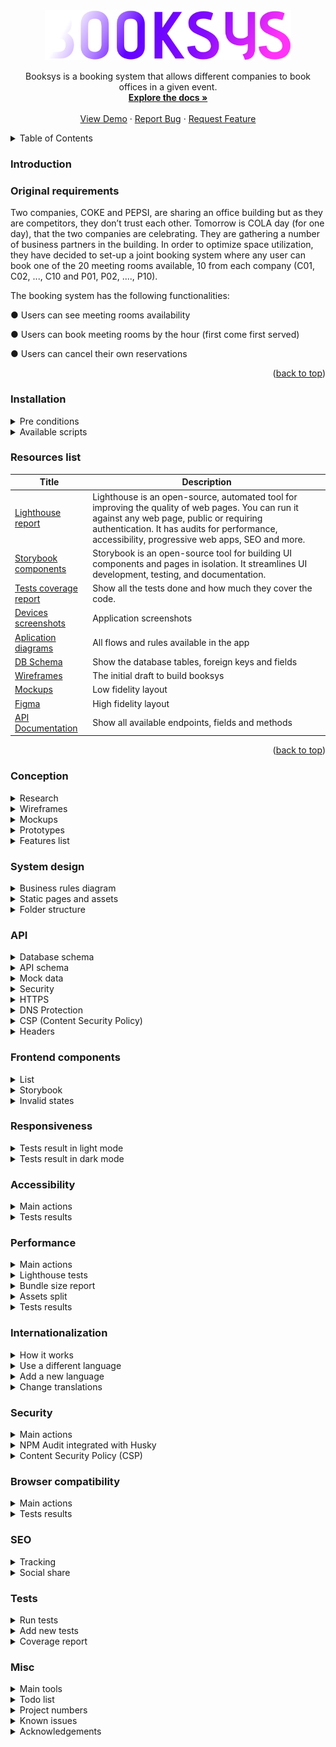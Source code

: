 <div align="center">
  <a href="https://rxluz.github.io/booksys">
    <img src="https://raw.githubusercontent.com/rxluz/booksys/feat-docs/public/logoSocial.svg" alt="Booksys logo" height="80">
  </a>
  <p align="center">
    Booksys is a booking system that allows different companies to book offices in a given event.
    <br />
    <a href="https://github.com/rxluz/booksys/blob/main/README.md"><strong>Explore the docs »</strong></a>
    <br />
    <br />
    <a href="https://rxluz.github.io/booksys/#/f76a49f4-73c4-44ce-8fa1-7242bd3d3cc6/">View Demo</a>
    ·
    <a href="https://github.com/rxluz/booksys/issues">Report Bug</a>
    ·
    <a href="https://github.com/rxluz/booksys/issues">Request Feature</a>
  </p>
</div>

<details>

<summary>Table of Contents</summary>
  <ol>
    <li>
      <a href="#introduction">Introduction</a>
    </li>
    <li>
      <a href="#original-requirements">Original requirements</a>
    </li>
    <li>
      <a href="#installation">Installation</a>
      <ul>
        <li>
          <a href="#installation-pre-conditions">Pre-conditions</a>
        </li>
        <li>
          <a href="#installation-available-scripts">Available scripts</a>
        </li>
      </ul>
    </li>
    <li>
      <a href="#resources-list">Resources list</a>
    </li>
    <li>
      <a href="#conception">Conception</a>
      <ul>
        <li>
          <a href="#conception-research">Research</a>
        </li>
        <li>
          <a href="#conception-wireframes">Wireframes</a>
        </li>
        <li>
          <a href="#conception-mockups">Mockups</a>
        </li>
        <li>
          <a href="#conception-prototypes">Prototypes</a>
        </li>
        <li>
          <a href="#conception-features-list">Features list</a>
        </li>
      </ul>
    </li>
    <li>
      <a href="#system-design">System design</a>
      <ul>
        <li>
          <a href="#system-design-business-rules-diagram">Business rules diagram</a>
        </li>
        <li>
          <a href="#system-design-static-pages-and-assets">Static pages and assets</a>
        </li>
        <li>
          <a href="#system-design-folder-structure">Folder structure</a>
        </li>
      </ul>
    </li>
    <li>
      <a href="#api">API</a>
      <ul>
        <li>
          <a href="#api-database-schema">Database schema</a>
        </li>
        <li>
          <a href="#api-schema">API schema</a>
        </li>
        <li>
          <a href="#api-mock-data">Mock data</a>
        </li>
        <li>
          <a href="#api-security">Security</a>
        </li>
        <li>
          <a href="#api-https">HTTPS</a>
        </li>
        <li>
          <a href="#api-dns-protection">DNS Protection</a>
        </li>
        <li>
          <a href="#api-csp">CSP (Content Security Policy)</a>
        </li>
        <li>
          <a href="#api-headers">Headers</a>
        </li>
      </ul>
    </li>
    <li>
      <a href="#components">Frontend components</a>
      <ul>
        <li>
          <a href="#components-list">List</a>
        </li>
        <li>
          <a href="#components-storybook">Storybook</a>
        </li>
        <li>
          <a href="#components-invalid-states">Invalid states</a>
          <ul>
            <li>
              <a href="#components-invalid-states">Empty/Invalid states</a>
            </li>
            <li>
              <a href="#components-invalid-states">No Javascript allowed</a>
            </li>
            <li>
              <a href="#components-invalid-states">404 pages</a>
            </li>
          </ul>
        </li>
      </ul>
    </li>
    <li>
      <a href="#responsiveness">Responsiveness</a>
      <ul>
        <li>
          <a href="#responsiveness-tests-result-in-light-mode">Tests result in light mode</a>
        </li>
        <li>
          <a href="#responsiveness-tests-result-in-dark-mode">Tests result in dark mode</a>
        </li>
      </ul>
    </li>
    <li>
      <a href="#accessibility">Accessibility</a>
      <ul>
        <li>
          <a href="#accessibility-main-actions">Main actions</a>
        </li>
        <li>
          <a href="#accessibility-tests-results">Tests results</a>
        </li>
      </ul>
    </li>
    <li>
      <a href="#performance">Performance</a>
      <ul>
        <li>
          <a href="#performance-main-actions">Main actions</a>
        </li>
        <li>
          <a href="#performance-lighthouse-tests">Lighthouse tests</a>
        </li>
        <li>
          <a href="#performance-bundle-size-report">Bundle size report</a>
        </li>
        <li>
          <a href="#performance-assets-split">Assets split</a>
        </li>
        <li>
          <a href="#performance-tests-results">Tests results</a>
        </li>
      </ul>
    </li>
    <li>
      <a href="#internationalization">Internationalization</a>
      <ul>
        <li>
          <a href="#internationalization-how-it-works">How it works</a>
        </li>
        <li>
          <a href="#internationalization-use-a-different-language">Use a different language</a>
        </li>
        <li>
          <a href="#internationalization-add-a-new-language">Add a new language</a>
        </li>
        <li>
          <a href="#internationalization-change-translations">Change translations</a>
        </li>
      </ul>
    </li>
    <li>
      <a href="#security">Security</a>
      <ul>
        <li>
          <a href="#security-main-actions">Main actions</a>
        </li>
        <li>
          <a href="#security-npm-audit-integrated-with-husky">NPM Audit integrated with Husky</a>
        </li>
        <li>
          <a href="#security-content-security-policy">Content Security Policy (CSP)</a>
        </li>
      </ul>
    </li>
    <li>
      <a href="#browser-compatibility">Browser compatibility</a>
      <ul>
        <li>
          <a href="#browser-compatibility-main-actions">Main actions</a>
        </li>
        <li>
          <a href="#browser-tests-results">Tests results</a>
        </li>
      </ul>
    </li>
    <li>
      <a href="#seo">SEO</a>
      <ul>
        <li>
          <a href="#seo-tracking">Tracking</a>
        </li>
        <li>
          <a href="#seo-social-share">Social share</a>
        </li>
      </ul>
    </li>
    <li>
      <a href="#ci-qa">CI / QA</a>
      <ul>
        <li>
          <a href="#ci-qa-eslint-with-airbnb-rules">ESLint with Airbnb rules</a>
        </li>
        <li>
          <a href="#ci-qa-prototypes">Prototypes (React)</a>
        </li>
        <li>
          <a href="#ci-qa-sentry-integration">Sentry integration</a>
        </li>
        <li>
          <a href="#ci-qa-flow-on-open-a-new-pr">Flow on open a new PR</a>
        </li>
        <li>
          <a href="#ci-qa-flow-on-merge-a-pr-with-the-main-branch">Flow on merge a PR with the main branch</a>
        </li>
      </ul>
    </li>
    <li>
      <a href="#tests">Tests</a>
      <ul>
        <li>
          <a href="#tests-run-tests">Run tests</a>
        </li>
        <li>
          <a href="#tests-add-new-tests">Add new tests</a>
        </li>
        <li>
          <a href="#tests-coverage-report">Coverage report</a>
        </li>
      </ul>
    </li>
    <li>
      <a href="#misc">Misc</a>
      <ul>
        <li>
          <a href="#misc-main-tools">Main tools</a>
        </li>
        <li>
          <a href="#misc-todo-list">Todo list</a>
        </li>
        <li>
          <a href="#misc-project-numbers">Project numbers</a>
        </li>
        <li>
          <a href="#misc-known-issues">Known issues</a>
        </li>
        <li>
          <a href="#misc-acknowledgements">Acknowledgements</a>
        </li>
      </ul>
    </li>
  </ol>
</details>

### <a name="introduction"></a> Introduction

### <a name="original-requirements"></a> Original requirements

Two companies, COKE and PEPSI, are sharing an office building but as they are competitors, they don’t trust each other. Tomorrow is COLA day (for one day), that the two companies are celebrating. They are gathering a number of business partners in the building. In order to optimize space utilization, they have decided to set-up a joint booking system where any user can book one of the 20 meeting rooms available, 10 from each company (C01, C02, ..., C10 and P01, P02, ...., P10).

The booking system has the following functionalities:

● Users can see meeting rooms availability

● Users can book meeting rooms by the hour (first come first served)

● Users can cancel their own reservations

<p align="right">(<a href="#top">back to top</a>)</p>

### <a name="installation"></a> Installation

<details>
<summary>
<a name="installation-pre-conditions"></a> Pre conditions
</summary>

<p align="right">(<a href="#top">back to top</a>)</p>
</details>

<details>
<summary>
<a name="installation-pre-conditions"></a> Available scripts
</summary>

| Command                              | Description                                                                                                                    |
| ------------------------------------ | ------------------------------------------------------------------------------------------------------------------------------ |
| `npm run client:start`               | Start the frontend application in watch mode                                                                                   |
| `npm run client:build`               | Generate the frontend assets in `build` folder                                                                                 |
| `npm run client:deploy`              | Deploy the application to GitHub Pages                                                                                         |
| `npm run client:test`                | Run the tests created after the last commit and watch for new tests                                                            |
| `npm run client:test:coverage`       | Run the tests and generate a coverage report in `coverage` folder                                                              |
| `npm run client:lighthouse`          | Generate a lighthouse report in `build/lighhouse` folder                                                                       |
| `npm run client:build-storybook`     | Generate the storybook assets in `build/storybook` folder                                                                      |
| `npm run client:bundle-analysis`     | Generate the bundle size report in `build` folder                                                                              |
| `npm run client:eject`               | Allows to customize the configuration under Create-React-App, please note that this is a one-way operation and can't be undone |
| `npm run client:translation:extract` | Extract from code all the translatable strings                                                                                 |
| `npm run client:translation:import`  | Import from .po files the translations                                                                                         |
| `npm run client:storybook`           | Run the storybook in watch mode                                                                                                |

<p align="right">(<a href="#top">back to top</a>)</p>
</details>

### <a name="resources-list"></a> Resources list

| Title                                                                                                    | Description                                                                                                                                                                                                                                     |
| -------------------------------------------------------------------------------------------------------- | ----------------------------------------------------------------------------------------------------------------------------------------------------------------------------------------------------------------------------------------------- |
| [Lighthouse report](https://rxluz.github.io/booksys/lighthouse/report.html)                              | Lighthouse is an open-source, automated tool for improving the quality of web pages. You can run it against any web page, public or requiring authentication. It has audits for performance, accessibility, progressive web apps, SEO and more. |
| [Storybook components](https://rxluz.github.io/booksys/storybook/?path=/story/components-button--button) | Storybook is an open-source tool for building UI components and pages in isolation. It streamlines UI development, testing, and documentation.                                                                                                  |
| [Tests coverage report](https://rxluz.github.io/booksys/coverage/lcov-report/index.html)                 | Show all the tests done and how much they cover the code.                                                                                                                                                                                       |
| [Devices screenshots](https://github.com/rxluz/booksys/tree/main/docs/devices-screenshots)               | Application screenshots                                                                                                                                                                                                                         |
| [Aplication diagrams](https://github.com/rxluz/booksys/blob/main/docs/applicationDiagrams.pdf)           | All flows and rules available in the app                                                                                                                                                                                                        |
| [DB Schema](https://github.com/rxluz/booksys/blob/main/docs/dbScheme.mwb)                                | Show the database tables, foreign keys and fields                                                                                                                                                                                               |
| [Wireframes](https://github.com/rxluz/booksys/blob/main/docs/wireframes/wireframes.pdf)                  | The initial draft to build booksys                                                                                                                                                                                                              |
| [Mockups](https://app.moqups.com/pSG0jJ9bhn/view/page/ad64222d5)                                         | Low fidelity layout                                                                                                                                                                                                                             |
| [Figma](https://www.figma.com/file/pFx6z24OMgktLQL64aKYjG/Booksys)                                       | High fidelity layout                                                                                                                                                                                                                            |
| [API Documentation](https://documenter.getpostman.com/view/1217791/UUy38mGk)                             | Show all available endpoints, fields and methods                                                                                                                                                                                                |

<p align="right">(<a href="#top">back to top</a>)</p>

### <a name="conception"></a> Conception

<details>
<summary>
<a name="conception-research"></a> Research
</summary>

<p align="right">(<a href="#top">back to top</a>)</p>
</details>

<details>
<summary>
<a name="conception-wireframes"></a> Wireframes
</summary>

<table>
  <tr>
    <td>
      <img src="https://github.com/rxluz/booksys/blob/feat-docs/docs/wireframe-iteration-one.jpg?raw=true">
    </td>
    <td>
      <img src="https://github.com/rxluz/booksys/blob/feat-docs/docs/wireframe-iteration-two.jpg?raw=true">
    </td>
  </tr>
  <tr>
    <td>First wireframe draft</td>
    <td>Last wireframe</td>
  </tr>
</table>

<a href="https://github.com/rxluz/booksys/blob/feat-docs/docs/wireframes.pdf">View full wireframe doc</a>

<p align="right">(<a href="#top">back to top</a>)</p>
</details>

<details>
<summary>
<a name="conception-mockups"></a> Mockups
</summary>

<img src="https://raw.githubusercontent.com/rxluz/booksys/feat-docs/docs/mockups.png">
<a href="https://github.com/rxluz/booksys/blob/feat-docs/docs/mockups.pdf">View full mockup doc</a>
<p align="right">(<a href="#top">back to top</a>)</p>
</details>

<details>
<summary>
<a name="conception-prototypes"></a> Prototypes
</summary>

<img src="https://raw.githubusercontent.com/rxluz/booksys/feat-docs/docs/prototype.png">
<a href="https://www.figma.com/file/pFx6z24OMgktLQL64aKYjG/Booksys">View full prototype doc</a>

<p align="right">(<a href="#top">back to top</a>)</p>
</details>

<details>
<summary>
<a name="conception-features-list"></a> Features list
</summary>

<p align="right">(<a href="#top">back to top</a>)</p>
</details>

### <a name="system-design"></a> System design

<details>
<summary>
<a name="system-design-business-rules-diagram"></a> Business rules diagram
</summary>

<img src="https://raw.githubusercontent.com/rxluz/booksys/feat-docs/docs/BRDiagram.drawio.svg">

<p align="right">(<a href="#top">back to top</a>)</p>
</details>

<details>
<summary>
<a name="system-design-static-pages-and-assets"></a> Static pages and assets
</summary>

<p align="right">(<a href="#top">back to top</a>)</p>
</details>

<details>
<summary>
<a name="system-design-folder-structure"></a> Folder structure
</summary>

<p align="right">(<a href="#top">back to top</a>)</p>
</details>

### <a name="api"></a> API

<details>
<summary>
<a name="api-database-schema"></a> Database schema
</summary>

<p align="right">(<a href="#top">back to top</a>)</p>
</details>

<details>
<summary>
<a name="api-schema"></a> API schema
</summary>

<p align="right">(<a href="#top">back to top</a>)</p>
</details>

<details>
<summary>
<a name="api-mock-data"></a> Mock data
</summary>

<p align="right">(<a href="#top">back to top</a>)</p>
</details>

<details>
<summary>
<a name="api-security"></a> Security
</summary>

<p align="right">(<a href="#top">back to top</a>)</p>
</details>

<details>
<summary>
<a name="api-https"></a> HTTPS
</summary>

<p align="right">(<a href="#top">back to top</a>)</p>
</details>

<details>
<summary>
<a name="api-dns-protection"></a> DNS Protection
</summary>

<p align="right">(<a href="#top">back to top</a>)</p>
</details>

<details>
<summary>
<a name="api-csp"></a> CSP (Content Security Policy)
</summary>

<p align="right">(<a href="#top">back to top</a>)</p>
</details>

<details>
<summary>
<a name="api-headers"></a> Headers
</summary>

<p align="right">(<a href="#top">back to top</a>)</p>
</details>

### <a name="components"></a> Frontend components

<details>
<summary>
<a name="components-list"></a> List
</summary>

<p align="right">(<a href="#top">back to top</a>)</p>
</details>

<details>
<summary>
<a name="components-storybook"></a> Storybook
</summary>

<p align="right">(<a href="#top">back to top</a>)</p>
</details>

<details>
<summary>
<a name="components-invalid-states"></a> Invalid states
</summary>

#### Empty/Invalid states

#### No Javascript allowed

#### 404 pages

<p align="right">(<a href="#top">back to top</a>)</p>
</details>

### <a name="responsiveness"></a> Responsiveness

<details>
<summary>
<a name="responsiveness-tests-result-in-light-mode"></a> Tests result in light mode
</summary>
</details>

<details>
<summary>
<a name="responsiveness-tests-result-in-dark-mode"></a> Tests result in dark mode
</summary>
</details>

### <a name="accessibility"></a> Accessibility

<details>
<summary>
<a name="accessibility-main-actions"></a> Main actions
</summary>
</details>

<details>
<summary>
<a name="accessibility-tests-results"></a> Tests results
</summary>
</details>

### <a name="performance"></a> Performance

<details>
<summary>
<a name="performance-main-actions"></a> Main actions
</summary>
</details>

<details>
<summary>
<a name="performance-lighthouse-tests"></a> Lighthouse tests
</summary>
</details>

<details>
<summary>
<a name="performance-bundle-size-report"></a> Bundle size report
</summary>
</details>

<details>
<summary>
<a name="performance-assets-split"></a> Assets split
</summary>
</details>

<details>
<summary>
<a name="performance-tests-results"></a> Tests results
</summary>
</details>

### <a name="internationalization"></a> Internationalization

<details>
<summary>
<a name="internationalization-how-it-works"></a> How it works
</summary>
</details>

<details>
<summary>
<a name="internationalization-use-a-different-language"></a> Use a different language
</summary>
</details>

<details>
<summary>
<a name="internationalization-add-a-new-language"></a> Add a new language
</summary>
</details>

<details>
<summary>
<a name="internationalization-change-translations"></a> Change translations
</summary>
</details>

### <a name="security"></a> Security

<details>
<summary>
<a name="security-main-actions"></a> Main actions
</summary>
</details>

<details>
<summary>
<a name="security-npm-audit-integrated-with-husky"></a> NPM Audit integrated with Husky
</summary>
</details>

<details>
<summary>
<a name="security-content-security-policy"></a> Content Security Policy (CSP)
</summary>
</details>

### <a name="browser-compatibility"></a> Browser compatibility

<details>
<summary>
<a name="compatibility-main-actions"></a> Main actions
</summary>
</details>

<details>
<summary>
<a name="browser-tests-results"></a> Tests results
</summary>
</details>

### <a name="seo"></a> SEO

<details>
<summary>
<a name="seo-tracking"></a> Tracking
</summary>
</details>

<details>
<summary>
<a name="seo-social-share"></a> Social share
</summary>
</details>

### <a name="tests"></a> Tests

<details>
<summary>
<a name="tests-run-tests"></a> Run tests
</summary>
</details>

<details>
<summary>
<a name="tests-add-new-tests"></a> Add new tests
</summary>
</details>

<details>
<summary>
<a name="tests-coverage-report"></a> Coverage report
</summary>
</details>

### <a name="tests"></a> Misc

<details>
<summary>
<a name="misc-main-tools"></a> Main tools
</summary>
</details>

<details>
<summary>
<a name="misc-todo-list"></a> Todo list
</summary>
</details>

<details>
<summary>
<a name="misc-project-numbers"></a> Project numbers
</summary>
</details>

<details>
<summary>
<a name="misc-known-issues"></a> Known issues
</summary>
</details>

<details>
<summary>
<a name="misc-acknowledgements"></a> Acknowledgements
</summary>
</details>
